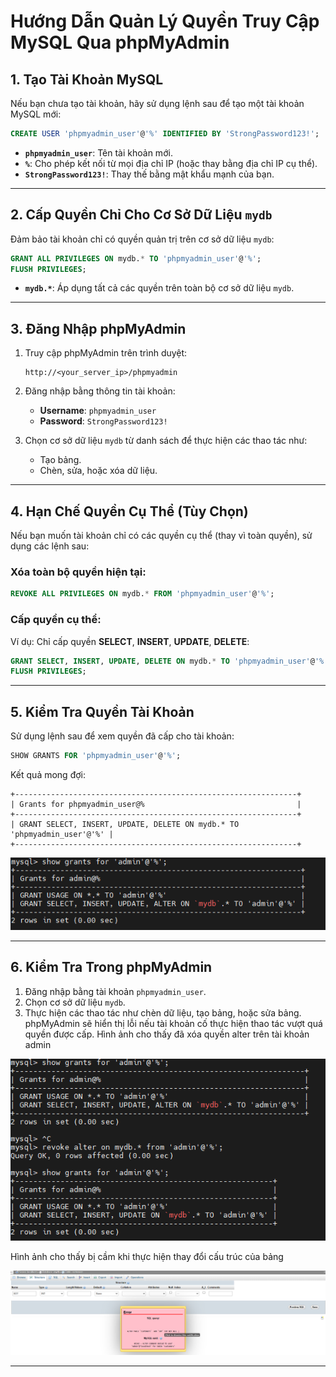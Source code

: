 # Hướng Dẫn Quản Lý Quyền Truy Cập MySQL Qua phpMyAdmin

## 1. Tạo Tài Khoản MySQL
Nếu bạn chưa tạo tài khoản, hãy sử dụng lệnh sau để tạo một tài khoản MySQL mới:

```sql
CREATE USER 'phpmyadmin_user'@'%' IDENTIFIED BY 'StrongPassword123!';
```

- **`phpmyadmin_user`**: Tên tài khoản mới.
- **`%`**: Cho phép kết nối từ mọi địa chỉ IP (hoặc thay bằng địa chỉ IP cụ thể).
- **`StrongPassword123!`**: Thay thế bằng mật khẩu mạnh của bạn.

---

## 2. Cấp Quyền Chỉ Cho Cơ Sở Dữ Liệu `mydb`

Đảm bảo tài khoản chỉ có quyền quản trị trên cơ sở dữ liệu `mydb`:

```sql
GRANT ALL PRIVILEGES ON mydb.* TO 'phpmyadmin_user'@'%';
FLUSH PRIVILEGES;
```

- **`mydb.*`**: Áp dụng tất cả các quyền trên toàn bộ cơ sở dữ liệu `mydb`.

---

## 3. Đăng Nhập phpMyAdmin

1. Truy cập phpMyAdmin trên trình duyệt:
   ```
   http://<your_server_ip>/phpmyadmin
   ```

2. Đăng nhập bằng thông tin tài khoản:
   - **Username**: `phpmyadmin_user`
   - **Password**: `StrongPassword123!`

3. Chọn cơ sở dữ liệu `mydb` từ danh sách để thực hiện các thao tác như:
   - Tạo bảng.
   - Chèn, sửa, hoặc xóa dữ liệu.

---

## 4. Hạn Chế Quyền Cụ Thể (Tùy Chọn)

Nếu bạn muốn tài khoản chỉ có các quyền cụ thể (thay vì toàn quyền), sử dụng các lệnh sau:

### Xóa toàn bộ quyền hiện tại:
```sql
REVOKE ALL PRIVILEGES ON mydb.* FROM 'phpmyadmin_user'@'%';
```

### Cấp quyền cụ thể:
Ví dụ: Chỉ cấp quyền **SELECT**, **INSERT**, **UPDATE**, **DELETE**:
```sql
GRANT SELECT, INSERT, UPDATE, DELETE ON mydb.* TO 'phpmyadmin_user'@'%';
FLUSH PRIVILEGES;
```

---

## 5. Kiểm Tra Quyền Tài Khoản

Sử dụng lệnh sau để xem quyền đã cấp cho tài khoản:
```sql
SHOW GRANTS FOR 'phpmyadmin_user'@'%';
```

Kết quả mong đợi:
```plaintext
+---------------------------------------------------------------+
| Grants for phpmyadmin_user@%                                  |
+---------------------------------------------------------------+
| GRANT SELECT, INSERT, UPDATE, DELETE ON mydb.* TO 'phpmyadmin_user'@'%' |
+---------------------------------------------------------------+
```

![Command Prompt](https://github.com/cuongnvvietis/NhanHoa/blob/main/Docs/Picture/DB/Screenshot_154.png)

---

## 6. Kiểm Tra Trong phpMyAdmin

1. Đăng nhập bằng tài khoản `phpmyadmin_user`.
2. Chọn cơ sở dữ liệu `mydb`.
3. Thực hiện các thao tác như chèn dữ liệu, tạo bảng, hoặc sửa bảng. phpMyAdmin sẽ hiển thị lỗi nếu tài khoản cố thực hiện thao tác vượt quá quyền được cấp.
Hình ảnh cho thấy đã xóa quyền alter trên tài khoản admin

![Command Prompt](https://github.com/cuongnvvietis/NhanHoa/blob/main/Docs/Picture/DB/Screenshot_155.png)

Hình ảnh cho thấy bị cầm khi thực hiện thay đổi cấu trúc của bảng

![Command Prompt](https://github.com/cuongnvvietis/NhanHoa/blob/main/Docs/Picture/DB/Screenshot_156.png)

---
